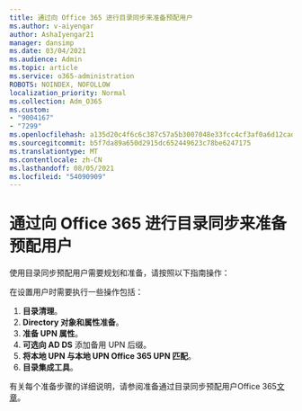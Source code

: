 ```yaml
---
title: 通过向 Office 365 进行目录同步来准备预配用户
ms.author: v-aiyengar
author: AshaIyengar21
manager: dansimp
ms.date: 03/04/2021
ms.audience: Admin
ms.topic: article
ms.service: o365-administration
ROBOTS: NOINDEX, NOFOLLOW
localization_priority: Normal
ms.collection: Adm_O365
ms.custom:
- "9004167"
- "7299"
ms.openlocfilehash: a135d20c4f6c6c387c57a5b3007048e33fcc4cf3af0a6d12cad91b62d53463c7
ms.sourcegitcommit: b5f7da89a650d2915dc652449623c78be6247175
ms.translationtype: MT
ms.contentlocale: zh-CN
ms.lasthandoff: 08/05/2021
ms.locfileid: "54090909"
---
```

# <a name="prepare-to-provision-users-through-directory-synchronization-to-office-365"></a>通过向 Office 365 进行目录同步来准备预配用户

使用目录同步预配用户需要规划和准备，请按照以下指南操作：

在设置用户时需要执行一些操作包括：
1. **目录清理**。
1. **Directory 对象和属性准备**。
1. **准备 UPN 属性**。
1. **可选向 AD DS** 添加备用 UPN 后缀。
1. **将本地 UPN 与本地 UPN Office 365 UPN 匹配**。
1. **目录集成工具**。

有关每个准备步骤的详细说明，请参阅准备通过目录同步预配用户Office 365[文章](https://aka.ms/office365assistantprovisionuserstooffice365)。